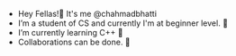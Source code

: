 - Hey Fellas!👋 It's me @chahmadbhatti
- I’m a student of CS and currently I'm at beginner level. 👀
- I’m currently learning C++ 🌱
- Collaborations can be done. 💞️

<!---
chahmadbhatti/chahmadbhatti is a ✨ special ✨ repository because its `README.md` (this file) appears on your GitHub profile.
You can click the Preview link to take a look at your changes.
--->
